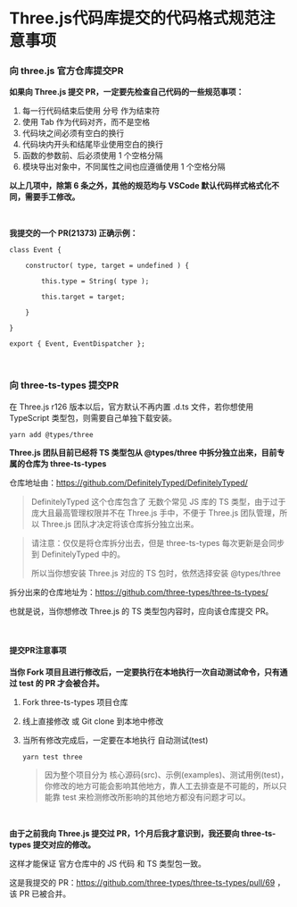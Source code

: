# Three.js代码库提交的代码格式规范注意事项



### 向 three.js 官方仓库提交PR

**如果向 Three.js 提交 PR，一定要先检查自己代码的一些规范事项：**

1. 每一行代码结束后使用 分号 作为结束符
2. 使用 Tab 作为代码对齐，而不是空格
3. 代码块之间必须有空白的换行
4. 代码块内开头和结尾毕业使用空白的换行
5. 函数的参数前、后必须使用 1 个空格分隔
6. 模块导出对象中，不同属性之间也应遵循使用 1 个空格分隔



**以上几项中，除第 6 条之外，其他的规范均与 VSCode 默认代码样式格式化不同，需要手工修改。**



<br>

**我提交的一个 PR(21373) 正确示例：**

```
class Event {

	constructor( type, target = undefined ) {

		this.type = String( type );

		this.target = target;

	}

}

export { Event, EventDispatcher };
```



<br>

### 向 three-ts-types 提交PR

在 Three.js r126 版本以后，官方默认不再内置 .d.ts 文件，若你想使用 TypeScript 类型包，则需要自己单独下载安装。

```
yarn add @types/three
```



**Three.js 团队目前已经将 TS 类型包从 @types/three 中拆分独立出来，目前专属的仓库为 three-ts-types**

仓库地址由：https://github.com/DefinitelyTyped/DefinitelyTyped/

> DefinitelyTyped 这个仓库包含了 无数个常见 JS 库的 TS 类型，由于过于庞大且最高管理权限并不在 Three.js 手中，不便于 Three.js 团队管理，所以 Three.js 团队才决定将该仓库拆分独立出来。

> 请注意：仅仅是将仓库拆分出去，但是 three-ts-types 每次更新是会同步到 DefinitelyTyped 中的。
>
> 所以当你想安装 Three.js 对应的 TS 包时，依然选择安装 @types/three



拆分出来的仓库地址为：https://github.com/three-types/three-ts-types/

也就是说，当你想修改 Three.js 的 TS 类型包内容时，应向该仓库提交 PR。



<br>

#### 提交PR注意事项

**当你 Fork 项目且进行修改后，一定要执行在本地执行一次自动测试命令，只有通过 test 的 PR 才会被合并。**

1. Fork three-ts-types 项目仓库

2. 线上直接修改 或 Git clone 到本地中修改

3. 当所有修改完成后，一定要在本地执行 自动测试(test)

   ```
   yarn test three
   ```

   > 因为整个项目分为 核心源码(src)、示例(examples)、测试用例(test)，你修改的地方可能会影响其他地方，靠人工去排查是不可能的，所以只能靠 test 来检测修改所影响的其他地方都没有问题才可以。



<br>

**由于之前我向 Three.js 提交过 PR，1个月后我才意识到，我还要向 three-ts-types 提交对应的修改。**

这样才能保证 官方仓库中的 JS 代码 和 TS 类型包一致。

这是我提交的 PR：https://github.com/three-types/three-ts-types/pull/69 ，该 PR 已被合并。



